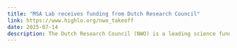 ```yaml
---
title: "MSA Lab receives funding from Dutch Research Council"
link: https://www.highlo.org/nwo_takeoff
date: 2025-07-14
description: The Dutch Research Council (NWO) is a leading science funding organization in the Netherlands, funding and supporting top researchers. Their Take-off program
---
```

